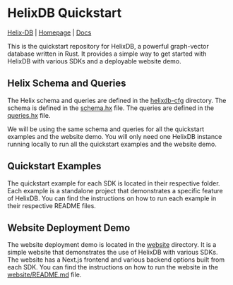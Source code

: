 # HelixDB Quickstart

[Helix-DB](https://github.com/HelixDB/helix-db) | [Homepage](https://www.helix-db.com/) | [Docs](https://docs.helix-db.com/)

This is the quickstart repository for HelixDB, a powerful graph-vector database written in Rust.
It provides a simple way to get started with HelixDB with various SDKs and a deployable website demo.

## Helix Schema and Queries

The Helix schema and queries are defined in the [helixdb-cfg](/helixdb-cfg) directory.
The schema is defined in the [schema.hx](helixdb-cfg/schema.hx) file.
The queries are defined in the [queries.hx](helixdb-cfg/queries.hx) file.

We will be using the same schema and queries for all the quickstart examples and the website demo.
You will only need one HelixDB instance running locally to run all the quickstart examples and the website demo.

## Quickstart Examples

The quickstart example for each SDK is located in their respective folder.
Each example is a standalone project that demonstrates a specific feature of HelixDB.
You can find the instructions on how to run each example in their respective README files.

## Website Deployment Demo

The website deployment demo is located in the [website](/website) directory.
It is a simple website that demonstrates the use of HelixDB with various SDKs.
The website has a Next.js frontend and various backend options built from each SDK.
You can find the instructions on how to run the website in the [website/README.md](website/README.md) file.